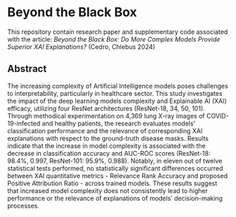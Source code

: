 # Beyond the Black Box
This repository contain research paper and supplementary code associated with the article: *Beyond the Black Box: Do More Complex Models Provide Superior XAI Explanations?* (Cedro, Chlebus 2024)

## Abstract
The increasing complexity of Artificial Intelligence models poses challenges to interpretability, particularly in healthcare sector. This study investigates the impact of the deep learning models complexity and Explainable AI (XAI) efficacy, utilizing four ResNet architectures (ResNet-18, 34, 50, 101). Through methodical experimentation on 4,369 lung X-ray images of COVID-19-infected and healthy patients, the research evaluates models' classification performance and the relevance of corresponding XAI explanations with respect to the ground-truth disease masks. Results indicate that the increase in model complexity is associated with the decrease in classification accuracy and AUC-ROC scores (ResNet-18: 98.4\%, 0.997, ResNet-101: 95.9\%, 0.988). Notably, in eleven out of twelve statistical tests performed, no statistically significant differences occurred between XAI quantitative metrics - Relevance Rank Accuracy and proposed Positive Attribution Ratio - across trained models. These results suggest that increased model complexity does not consistently lead to higher performance or the relevance of explanations of models’ decision-making processes.
